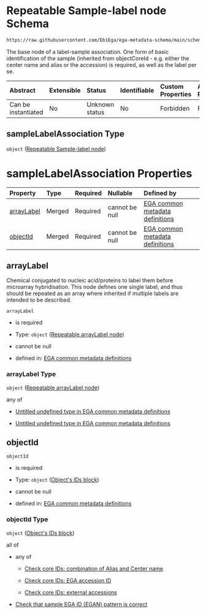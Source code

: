 # Repeatable Sample-label node Schema

```txt
https://raw.githubusercontent.com/EbiEga/ega-metadata-schema/main/schemas/EGA.common-definitions.json#/$defs/sampleLabelAssociation
```

The base node of a label-sample association. One form of basic identification of the sample (inherited from objectCoreId - e.g. either the center name and alias or the accession) is required, as well as the label per se.

| Abstract            | Extensible | Status         | Identifiable | Custom Properties | Additional Properties | Access Restrictions | Defined In                                                                                           |
| :------------------ | :--------- | :------------- | :----------- | :---------------- | :-------------------- | :------------------ | :--------------------------------------------------------------------------------------------------- |
| Can be instantiated | No         | Unknown status | No           | Forbidden         | Forbidden             | none                | [EGA.common-definitions.json\*](../../../schemas/EGA.common-definitions.json "open original schema") |

## sampleLabelAssociation Type

`object` ([Repeatable Sample-label node](ega-4-defs-repeatable-sample-label-node.md))

# sampleLabelAssociation Properties

| Property                  | Type   | Required | Nullable       | Defined by                                                                                                                                                                                                                                                           |
| :------------------------ | :----- | :------- | :------------- | :------------------------------------------------------------------------------------------------------------------------------------------------------------------------------------------------------------------------------------------------------------------- |
| [arrayLabel](#arraylabel) | Merged | Required | cannot be null | [EGA common metadata definitions](ega-4-defs-repeatable-arraylabel-node.md "https://raw.githubusercontent.com/EbiEga/ega-metadata-schema/main/schemas/EGA.common-definitions.json#/$defs/sampleLabelAssociation/properties/arrayLabel")                              |
| [objectId](#objectid)     | Merged | Required | cannot be null | [EGA common metadata definitions](ega-4-defs-repeatable-sample-label-node-properties-objects-ids-block.md "https://raw.githubusercontent.com/EbiEga/ega-metadata-schema/main/schemas/EGA.common-definitions.json#/$defs/sampleLabelAssociation/properties/objectId") |

## arrayLabel

Chemical conjugated to nucleic acid/proteins to label them before microarray hybridisation. This node defines one single label, and thus should be repeated as an array where inherited if multiple labels are intended to be described.

`arrayLabel`

*   is required

*   Type: `object` ([Repeatable arrayLabel node](ega-4-defs-repeatable-arraylabel-node.md))

*   cannot be null

*   defined in: [EGA common metadata definitions](ega-4-defs-repeatable-arraylabel-node.md "https://raw.githubusercontent.com/EbiEga/ega-metadata-schema/main/schemas/EGA.common-definitions.json#/$defs/sampleLabelAssociation/properties/arrayLabel")

### arrayLabel Type

`object` ([Repeatable arrayLabel node](ega-4-defs-repeatable-arraylabel-node.md))

any of

*   [Untitled undefined type in EGA common metadata definitions](ega-4-defs-repeatable-arraylabel-node-anyof-0.md "check type definition")

*   [Untitled undefined type in EGA common metadata definitions](ega-4-defs-repeatable-arraylabel-node-anyof-1.md "check type definition")

## objectId



`objectId`

*   is required

*   Type: `object` ([Object's IDs block](ega-4-defs-repeatable-sample-label-node-properties-objects-ids-block.md))

*   cannot be null

*   defined in: [EGA common metadata definitions](ega-4-defs-repeatable-sample-label-node-properties-objects-ids-block.md "https://raw.githubusercontent.com/EbiEga/ega-metadata-schema/main/schemas/EGA.common-definitions.json#/$defs/sampleLabelAssociation/properties/objectId")

### objectId Type

`object` ([Object's IDs block](ega-4-defs-repeatable-sample-label-node-properties-objects-ids-block.md))

all of

*   any of

    *   [Check core IDs: combination of Alias and Center name](ega-4-defs-core-identifiers-of-an-object-anyof-check-core-ids-combination-of-alias-and-center-name.md "check type definition")

    *   [Check core IDs: EGA accession ID](ega-4-defs-core-identifiers-of-an-object-anyof-check-core-ids-ega-accession-id.md "check type definition")

    *   [Check core IDs: external accessions](ega-4-defs-core-identifiers-of-an-object-anyof-check-core-ids-external-accessions.md "check type definition")

*   [Check that sample EGA ID (EGAN) pattern is correct](ega-4-defs-repeatable-sample-label-node-properties-objects-ids-block-allof-check-that-sample-ega-id-egan-pattern-is-correct.md "check type definition")
